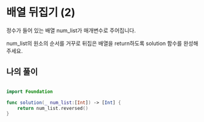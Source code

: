 배열 뒤집기 (2)
===========

정수가 들어 있는 배열 num_list가 매개변수로 주어집니다.    

num_list의 원소의 순서를 거꾸로 뒤집은 배열을 return하도록 solution 함수를 완성해주세요.   

## 나의 풀이

```swift

import Foundation

func solution(_ num_list:[Int]) -> [Int] {
    return num_list.reversed()
}

```
